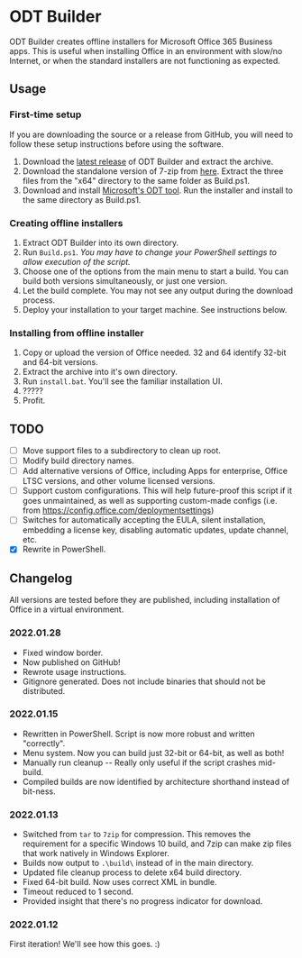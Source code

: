 # ODT Builder

ODT Builder creates offline installers for Microsoft Office 365 Business apps.
This is useful when installing Office in an environment with slow/no Internet,
or when the standard installers are not functioning as expected.

## Usage

### First-time setup

If you are downloading the source or a release from GitHub, you will need
to follow these setup instructions before using the software.

1. Download the [latest release](https://github.com/yeenbean/ODT-Builder/releases)
of ODT Builder and extract the archive.
1. Download the standalone version of 7-zip from
[here](https://www.7-zip.org/a/7z2107-extra.7z). Extract the three files from
the "x64" directory to the same folder as Build.ps1.
2. Download and install
[Microsoft's ODT tool](https://www.microsoft.com/en-us/download/details.aspx?id=49117).
Run the installer and install to the same directory as Build.ps1.

### Creating offline installers

1. Extract ODT Builder into its own directory.
2. Run `Build.ps1`. *You may have to change your PowerShell settings to allow
execution of the script.*
3. Choose one of the options from the main menu to start a build. You can build
both versions simultaneously, or just one version.
4. Let the build complete. You may not see any output during the download
process.
5. Deploy your installation to your target machine. See instructions below.

### Installing from offline installer

1. Copy or upload the version of Office needed. 32 and 64 identify 32-bit and
64-bit versions.
2. Extract the archive into it's own directory.
3. Run `install.bat`. You'll see the familiar installation UI.
4. ?????
5. Profit.

## TODO

- [ ] Move support files to a subdirectory to clean up root.
- [ ] Modify build directory names.
- [ ] Add alternative versions of Office, including Apps for enterprise, Office
LTSC versions, and other volume licensed versions.
- [ ] Support custom configurations. This will help future-proof this script if
it goes unmaintained, as well as supporting custom-made configs (i.e. from
https://config.office.com/deploymentsettings)
- [ ] Switches for automatically accepting the EULA, silent installation,
embedding a license key, disabling automatic updates, update channel, etc.
- [x] Rewrite in PowerShell.

## Changelog

All versions are tested before they are published, including installation of
Office in a virtual environment.

### 2022.01.28

- Fixed window border.
- Now published on GitHub!
- Rewrote usage instructions.
- Gitignore generated. Does not include binaries that should not be distributed.

### 2022.01.15

- Rewritten in PowerShell. Script is now more robust and written "correctly".
- Menu system. Now you can build just 32-bit or 64-bit, as well as both!
- Manually run cleanup -- Really only useful if the script crashes mid-build.
- Compiled builds are now identified by architecture shorthand instead of
bit-ness.

### 2022.01.13

- Switched from `tar` to `7zip` for compression. This removes the requirement
for a specific Windows 10 build, and 7zip can make zip files that work natively
in Windows Explorer.
- Builds now output to `.\build\` instead of in the main directory.
- Updated file cleanup process to delete x64 build directory.
- Fixed 64-bit build. Now uses correct XML in bundle.
- Timeout reduced to 1 second.
- Provided insight that there's no progress indicator for download.

### 2022.01.12

First iteration! We'll see how this goes. :)
